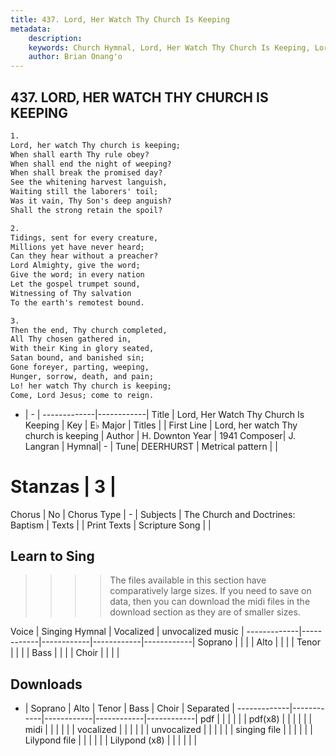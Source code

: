 ```yaml
---
title: 437. Lord, Her Watch Thy Church Is Keeping
metadata:
    description: 
    keywords: Church Hymnal, Lord, Her Watch Thy Church Is Keeping, Lord, her watch Thy church is keeping, 
    author: Brian Onang'o
---
```



## 437. LORD, HER WATCH THY CHURCH IS KEEPING

```txt
1.
Lord, her watch Thy church is keeping; 
When shall earth Thy rule obey? 
When shall end the night of weeping? 
When shall break the promised day? 
See the whitening harvest languish, 
Waiting still the laborers' toil; 
Was it vain, Thy Son's deep anguish? 
Shall the strong retain the spoil? 

2.
Tidings, sent for every creature, 
Millions yet have never heard; 
Can they hear without a preacher? 
Lord Almighty, give the word; 
Give the word; in every nation 
Let the gospel trumpet sound, 
Witnessing of Thy salvation 
To the earth's remotest bound. 

3.
Then the end, Thy church completed, 
All Thy chosen gathered in, 
With their King in glory seated, 
Satan bound, and banished sin; 
Gone foreyer, parting, weeping, 
Hunger, sorrow, death, and pain; 
Lo! her watch Thy church is keeping; 
Come, Lord Jesus; come to reign.
```

- |   -  |
-------------|------------|
Title | Lord, Her Watch Thy Church Is Keeping |
Key | E♭ Major |
Titles |  |
First Line | Lord, her watch Thy church is keeping |
Author | H. Downton
Year | 1941
Composer| J. Langran |
Hymnal|  - |
Tune| DEERHURST |
Metrical pattern | |
# Stanzas | 3 |
Chorus | No |
Chorus Type | - |
Subjects | The Church and Doctrines: Baptism |
Texts |  |
Print Texts | 
Scripture Song |  |
  
## Learn to Sing

>>>> The files available in this section have comparatively large sizes. If you need to save on data, then you can download the midi files in the download section as they are of smaller sizes.

Voice |  Singing Hymnal | Vocalized | unvocalized music |
-------------|------------|------------|------------|------------|
Soprano | | | |
Alto | | | |
Tenor | | | |
Bass | | | |
Choir | | | |

## Downloads

- |  Soprano | Alto | Tenor | Bass | Choir | Separated |
-------------|------------|------------|------------|------------|
pdf | | | | | |
pdf(x8) | | | | | |
midi | | | | | |
vocalized | | | | | |
unvocalized | | | | | |
singing file | | | | | |
Lilypond file | | | | | |
Lilypond (x8) | | | | | |
  